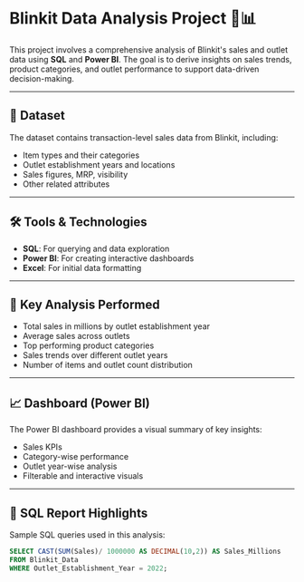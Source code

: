 # Blinkit Data Analysis Project 🛒📊

This project involves a comprehensive analysis of Blinkit's sales and outlet data using **SQL** and **Power BI**. The goal is to derive insights on sales trends, product categories, and outlet performance to support data-driven decision-making.

---

## 📁 Dataset

The dataset contains transaction-level sales data from Blinkit, including:
- Item types and their categories
- Outlet establishment years and locations
- Sales figures, MRP, visibility
- Other related attributes

---

## 🛠 Tools & Technologies

- **SQL**: For querying and data exploration
- **Power BI**: For creating interactive dashboards
- **Excel**: For initial data formatting

---

## 📌 Key Analysis Performed

- Total sales in millions by outlet establishment year
- Average sales across outlets
- Top performing product categories
- Sales trends over different outlet years
- Number of items and outlet count distribution

---

## 📈 Dashboard (Power BI)

The Power BI dashboard provides a visual summary of key insights:
- Sales KPIs
- Category-wise performance
- Outlet year-wise analysis
- Filterable and interactive visuals

---

## 🧾 SQL Report Highlights

Sample SQL queries used in this analysis:

```sql
SELECT CAST(SUM(Sales)/ 1000000 AS DECIMAL(10,2)) AS Sales_Millions
FROM Blinkit_Data
WHERE Outlet_Establishment_Year = 2022;
